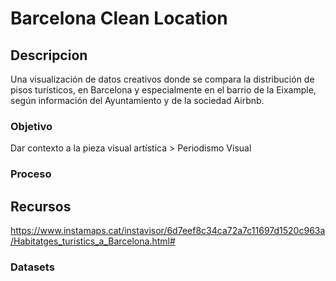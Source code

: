 # Barcelona Clean Location
## Descripcion
Una visualización de datos creativos donde se compara la distribución de pisos turísticos, en Barcelona y especialmente en el barrio de la Eixample, según información del Ayuntamiento y de la sociedad Airbnb.



### Objetivo
Dar contexto a la pieza visual artística > Periodismo Visual

### Proceso


## Recursos
https://www.instamaps.cat/instavisor/6d7eef8c34ca72a7c11697d1520c963a/Habitatges_turistics_a_Barcelona.html#

### Datasets

